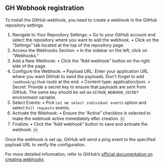 ## GH Webhook registration

To install the GitHub webhook, you need to create a webhook in the GitHub repository settings.

1. Navigate to Your Repository Settings:
   • Go to your GitHub account and select the repository where you want to add the webhook.
   • Click on the “Settings” tab located at the top of the repository page.
2. Access the Webhooks Section:
   • In the sidebar on the left, click on “Webhooks.”
3. Add a New Webhook:
   • Click the “Add webhook” button on the right side of the page.
4. Configure the Webhook:
   • Payload URL: Enter your application URL where you want GitHub to send the payloads. Don't forget to add `/webhook/github` route at the end.
   • Content type: application/json.
   • Secret: Provide a secret key to ensure that payloads are sent from GitHub. The same key should be set as `GITHUB_WEBHOOK_SECRET` environment variable.
5. Select Events:
   • Pick `Let me select individual events` option and select `Pull requests` events.
6. Activate the Webhook:
   • Ensure the “Active” checkbox is selected to make the webhook active immediately after creation. ￼
7. Finalize:
   • Click the “Add webhook” button to save and activate the webhook. ￼

Once the webhook is set up, GitHub will send a ping event to the specified payload URL to verify the configuration.

For more detailed information, refer to GitHub’s [official documentation on creating webhooks](https://docs.github.com/en/developers/webhooks-and-events/creating-webhooks)